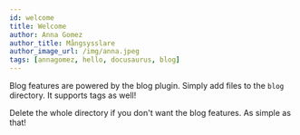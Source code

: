 ```yaml
---
id: welcome
title: Welcome
author: Anna Gomez
author_title: Mångsysslare
author_image_url: /img/anna.jpeg
tags: [annagomez, hello, docusaurus, blog]
---
```


Blog features are powered by the blog plugin. Simply add files to the `blog` directory. It supports tags as well!

Delete the whole directory if you don't want the blog features. As simple as that!
